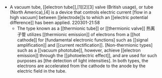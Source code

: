 - A vacuum tube, [[electron tube]],[1][2][3] valve (British usage), or tube (North America),[4] is a device that controls electric current [flow in a high vacuum] between [[electrode]]s to which an [[electric potential difference]] has been applied.
220301-21:58
    - The type known as a [[thermionic tube]] or [[thermionic valve]] 热离子管 utilizes [[thermionic emission]] of electrons from a [[hot cathode]] for [fundamental electronic functions] such as [[signal amplification]] and [[current rectification]]. [Non-thermionic types] such as a [[vacuum phototube]], however, achieve [[electron emission]] through the [[photoelectric effect]], and are used for such purposes as [the detection of light intensities]. In both types, the electrons are accelerated from the cathode to the anode by the electric field in the tube.
